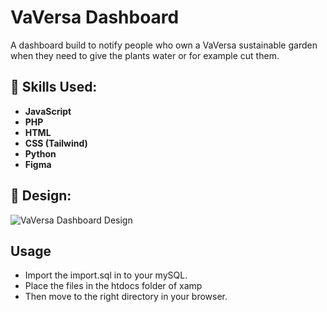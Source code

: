 # VaVersa Dashboard

A dashboard build to notify people who own a VaVersa sustainable garden when they need to give the plants water or for example cut them.

## 🔩 Skills Used:

- **JavaScript**
- **PHP**
- **HTML**
- **CSS (Tailwind)**
- **Python**
- **********Figma**********

## 🔲 Design:

![VaVersa Dashboard Design](https://i.postimg.cc/SsgTJnRn/image.png "VaVersa Dashboard Design")

## Usage
- Import the import.sql in to your mySQL.
- Place the files in the htdocs folder of xamp
- Then move to the right directory in your browser.
